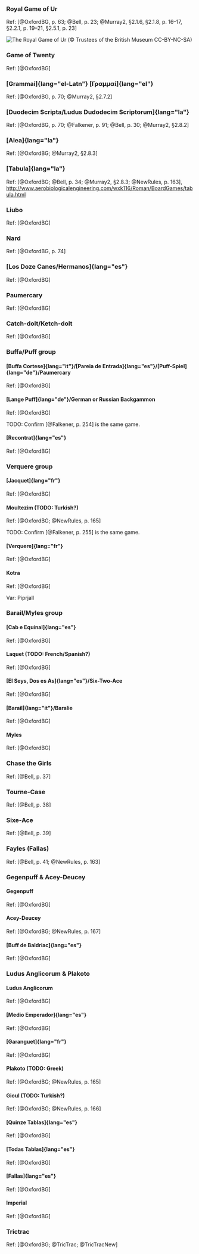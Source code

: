 ### Royal Game of Ur

Ref: [@OxfordBG, p. 63; @Bell, p. 23; @Murray2, §2.1.6, §2.1.8, p. 16–17, §2.2.1, p. 19–21, §2.5.1, p. 23]

![The Royal Game of Ur (© Trustees of the British Museum
[![CC](images/cc.svg)![-BY](images/by.svg)![-NC](images/nc.svg)![-SA](images/sa.svg)](https://creativecommons.org/licenses/by-nc-sa/4.0/))](sources/002-board-games/007-table-games/ur.jpg)

### Game of Twenty

Ref: [@OxfordBG]

### [Grammai]{lang="el-Latn"} [Γραμμαί]{lang="el"}

Ref: [@OxfordBG, p. 70; @Murray2, §2.7.2]

### [Duodecim Scripta/Ludus Dudodecim Scriptorum]{lang="la"}

Ref: [@OxfordBG, p. 70; @Falkener, p. 91; @Bell, p. 30; @Murray2, §2.8.2]

### [Alea]{lang="la"}

Ref: [@OxfordBG; @Murray2, §2.8.3]

### [Tabula]{lang="la"}

Ref: [@OxfordBG; @Bell, p. 34; @Murray2, §2.8.3; @NewRules, p. 163],
<http://www.aerobiologicalengineering.com/wxk116/Roman/BoardGames/tabula.html>

### Liubo

Ref: [@OxfordBG]

### Nard

Ref: [@OxfordBG, p. 74]


### [Los Doze Canes/Hermanos]{lang="es"}

Ref: [@OxfordBG]

### Paumercary

Ref: [@OxfordBG]

### Catch-dolt/Ketch-dolt

Ref: [@OxfordBG]

### Buffa/Puff group

#### [Buffa Cortese]{lang="it"}/[Pareia de Entrada]{lang="es"}/[Puff-Spiel]{lang="de"}/Paumercary

Ref: [@OxfordBG]

#### [Lange Puff]{lang="de"}/German or Russian Backgammon

Ref: [@OxfordBG]

TODO: Confirm [@Falkener, p. 254] is the same game.

#### [Recontrat]{lang="es"}

Ref: [@OxfordBG]

### Verquere group

#### [Jacquet]{lang="fr"}

Ref: [@OxfordBG]

#### Moultezim (TODO: Turkish?)

Ref: [@OxfordBG; @NewRules, p. 165]

TODO: Confirm [@Falkener, p. 255] is the same game.

#### [Verquere]{lang="fr"}

Ref: [@OxfordBG]

#### Kotra

Ref: [@OxfordBG]

Var: Piprjall

### Barail/Myles group

#### [Cab e Equinal]{lang="es"}

Ref: [@OxfordBG]

#### Laquet (TODO: French/Spanish?)

Ref: [@OxfordBG]

#### [El Seys, Dos es As]{lang="es"}/Six-Two-Ace

Ref: [@OxfordBG]

#### [Barail]{lang="it"}/Baralie

Ref: [@OxfordBG]

#### Myles

Ref: [@OxfordBG]

### Chase the Girls

Ref: [@Bell, p. 37]

### Tourne-Case

Ref: [@Bell, p. 38]

### Sixe-Ace

Ref: [@Bell, p. 39]

### Fayles (Fallas)

Ref: [@Bell, p. 41; @NewRules, p. 163]

### Gegenpuff & Acey-Deucey

#### Gegenpuff

Ref: [@OxfordBG]

#### Acey-Deucey

Ref: [@OxfordBG; @NewRules, p. 167]

#### [Buff de Baldriac]{lang="es"}

Ref: [@OxfordBG]

### Ludus Anglicorum & Plakoto

#### Ludus Anglicorum

Ref: [@OxfordBG]

#### [Medio Emperador]{lang="es"}

Ref: [@OxfordBG]

#### [Garanguet]{lang="fr"}

Ref: [@OxfordBG]

#### Plakoto (TODO: Greek)

Ref: [@OxfordBG; @NewRules, p. 165]

#### Gioul (TODO: Turkish?)

Ref: [@OxfordBG; @NewRules, p. 166]

#### [Quinze Tablas]{lang="es"}

Ref: [@OxfordBG]

#### [Todas Tablas]{lang="es"}

Ref: [@OxfordBG]

#### [Fallas]{lang="es"}

Ref: [@OxfordBG]

#### Imperial

Ref: [@OxfordBG]

### Trictrac

Ref: [@OxfordBG; @TricTrac; @TricTracNew]
